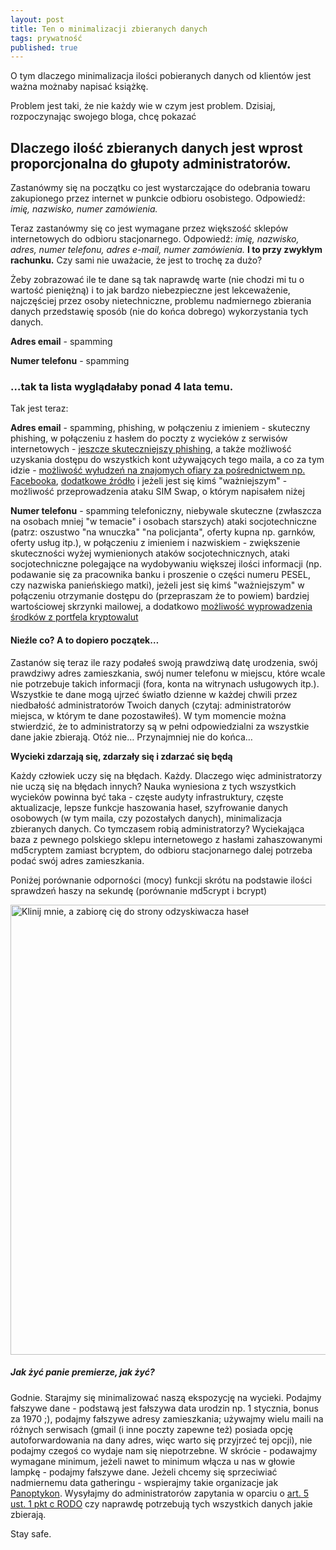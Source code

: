 ```yaml
---
layout: post
title: Ten o minimalizacji zbieranych danych
tags: prywatność
published: true
---
```


O tym dlaczego minimalizacja ilości pobieranych danych od klientów jest ważna możnaby napisać książkę.

Problem jest taki, że nie każdy wie w czym jest problem.
Dzisiaj, rozpoczynając swojego bloga, chcę pokazać

<h2>Dlaczego ilość zbieranych danych jest wprost proporcjonalna do głupoty administratorów.</h2>


Zastanówmy się na początku co jest wystarczające do odebrania towaru zakupionego przez internet w punkcie odbioru osobistego.
Odpowiedź: *imię, nazwisko, numer zamówienia.*

Teraz zastanówmy się co jest wymagane przez większość sklepów internetowych do odbioru stacjonarnego.
Odpowiedź: *imię, nazwisko, adres, numer telefonu, adres e-mail, numer zamówienia.* **I to przy zwykłym rachunku.** Czy sami nie uważacie, że jest to trochę za dużo?


Żeby zobrazować ile te dane są tak naprawdę warte (nie chodzi mi tu o wartość pieniężną) i to jak bardzo niebezpieczne jest lekceważenie, najczęściej przez osoby nietechniczne, problemu nadmiernego zbierania danych  przedstawię sposób (nie do końca dobrego) wykorzystania tych danych.

**Adres email** - spamming

**Numer telefonu** - spamming

<h3>…tak ta lista wyglądałaby ponad 4 lata temu.</h3>


Tak jest teraz:

**Adres email** - spamming, phishing, w połączeniu z imieniem - skuteczny phishing, w połączeniu z hasłem do poczty z wycieków z serwisów internetowych - [jeszcze skuteczniejszy phishing](https://zaufanatrzeciastrona.pl/post/nowa-metoda-szantazu-przestepcow-z-prawdziwym-haslem-uzytkownika/), a także możliwość uzyskania dostępu do wszystkich kont używających tego maila, a co za tym idzie - [możliwość wyłudzeń na znajomych ofiary za pośrednictwem np. Facebooka](https://niebezpiecznik.pl/post/ojciec-oszukal-mnie-przez-facebooka-czyli-dwa-ataki-swietnie-przygotowanego-zlodzieja-z-kryptowalutami-w-tle/), [dodatkowe źródło](https://niebezpiecznik.pl/post/jak-wyludzic-od-znajomego-800-zlotych-przez-facebooka/) i jeżeli jest się kimś "ważniejszym" - możliwość przeprowadzenia ataku SIM Swap, o którym napisałem niżej

**Numer telefonu** - spamming telefoniczny, niebywale skuteczne (zwłaszcza na osobach mniej "w temacie" i osobach starszych) ataki socjotechniczne (patrz: oszustwo "na wnuczka" "na policjanta", oferty kupna np. garnków, oferty usług itp.), w połączeniu z imieniem i nazwiskiem - zwiększenie skuteczności wyżej wymienionych ataków socjotechnicznych, ataki socjotechniczne polegające na wydobywaniu większej ilości informacji (np. podawanie się za pracownika banku i proszenie o części numeru PESEL, czy nazwiska panieńskiego matki), jeżeli jest się kimś "ważniejszym" w połączeniu otrzymanie dostępu do (przepraszam że to powiem) bardziej wartościowej skrzynki mailowej, a dodatkowo [możliwość wyprowadzenia środków z portfela kryptowalut](https://motherboard.vice.com/en_us/article/a3q7mz/hacker-allegedly-stole-millions-bitcoin-sim-swapping)




<h4>Nieźle co? A to dopiero początek…</h4>




Zastanów się teraz ile razy podałeś swoją prawdziwą datę urodzenia, swój prawdziwy adres zamieszkania, swój numer telefonu w miejscu, które wcale nie potrzebuje takich informacji (fora, konta na witrynach usługowych itp.). Wszystkie te dane mogą ujrzeć światło dzienne w każdej chwili przez niedbałość administratorów Twoich danych (czytaj: administratorów miejsca, w którym te dane pozostawiłeś). W tym momencie można stwierdzić, że to administratorzy są w pełni odpowiedzialni za wszystkie dane jakie zbierają. Otóż nie… Przynajmniej nie do końca…

**Wycieki zdarzają się, zdarzały się i zdarzać się będą**

Każdy człowiek uczy się na błędach. Każdy. Dlaczego więc administratorzy nie uczą się na błędach innych? Nauka wyniesiona z tych wszystkich wycieków powinna być taka - częste audyty infrastruktury, częste aktualizacje, lepsze funkcje haszowania haseł, szyfrowanie danych osobowych (w tym maila, czy pozostałych danych), minimalizacja zbieranych danych. Co tymczasem robią administratorzy? Wyciekająca baza z pewnego polskiego sklepu internetowego z hasłami zahaszowanymi md5cryptem zamiast bcryptem, do odbioru stacjonarnego dalej potrzeba podać swój adres zamieszkania.

Poniżej porównanie odporności (mocy) funkcji skrótu na podstawie ilości sprawdzeń haszy na sekundę (porównanie md5crypt i bcrypt)

[<img src="{{ site.baseurl }}/images/hashcat md5crypt vs bcrypt.jpg" alt="Klinij mnie, a zabiorę cię do strony odzyskiwacza haseł" style="width: 720px;"/>](https://hashcat.net/hashcat/)



<h5>Jak żyć panie premierze, jak żyć?</h5>

Godnie. Starajmy się minimalizować naszą ekspozycję na wycieki. Podajmy fałszywe dane - podstawą jest fałszywa data urodzin np. 1 stycznia, bonus za 1970 ;), podajmy fałszywe adresy zamieszkania; używajmy wielu maili na różnych serwisach (gmail (i inne poczty zapewne też) posiada opcję autoforwardowania na dany adres, więc warto się przyjrzeć tej opcji), nie podajmy czegoś co wydaje nam się niepotrzebne. W skrócie - podawajmy wymagane minimum, jeżeli nawet to minimum włącza u nas w głowie lampkę - podajmy fałszywe dane.
Jeżeli chcemy się sprzeciwiać nadmiernemu data gatheringu - wspierajmy takie organizacje jak [Panoptykon](https://panoptykon.org/). Wysyłajmy do administratorów zapytania w oparciu o [art. 5 ust. 1 pkt c RODO](https://gdpr.pl/artykul-5-zasady-dotyczace-przetwarzania-danych-osobowych) czy naprawdę potrzebują tych wszystkich danych jakie zbierają.

Stay safe.
